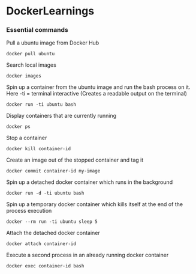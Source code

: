 # DockerLearnings

### Essential commands
Pull a ubuntu image from Docker Hub
```
docker pull ubuntu
```
Search local images
```
docker images
```
Spin up a container from the ubuntu image and run the bash process on it. Here -ti = terminal interactive (Creates a readable output on the terminal)
```
docker run -ti ubuntu bash
```
Display containers that are currently running
```
docker ps
```
Stop a container
```
docker kill container-id
```
Create an image out of the stopped container and tag it
```
docker commit container-id my-image
```
Spin up a detached docker container which runs in the background
```
docker run -d -ti ubuntu bash
```
Spin up a temporary docker container which kills itself at the end of the process execution
```
docker --rm run -ti ubuntu sleep 5
```
Attach the detached docker container
```
docker attach container-id
```
Execute a second process in an already running docker container
```
docker exec container-id bash
```


